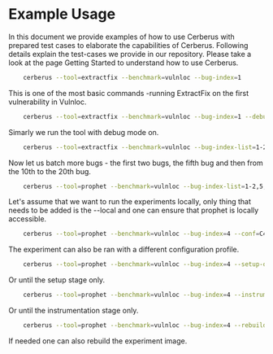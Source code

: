 # Example Usage
In this document we provide examples of how to use Cerberus with prepared test cases to elaborate the capabilities of Cerberus. Following details explain the test-cases we provide in our repository. Please take a look at the page Getting Started to understand how to use Cerberus. 

```bash
    cerberus --tool=extractfix --benchmark=vulnloc --bug-index=1
```
This is one of the most basic commands -running ExtractFix on the first vulnerability in Vulnloc. 

```bash
    cerberus --tool=extractfix --benchmark=vulnloc --bug-index=1 --debug
```
Simarly we run the tool with debug mode on.


```bash
    cerberus --tool=extractfix --benchmark=vulnloc --bug-index-list=1-2,5,10-20
```
Now let us batch more bugs - the first two bugs, the fifth bug and then from the 10th to the 20th bug.


```bash
    cerberus --tool=prophet --benchmark=vulnloc --bug-index-list=1-2,5,10-20 --local
```
Let's assume that we want to run the experiments locally, only thing that needs to be added is the --local and one can ensure that prophet is locally accessible.


```bash
    cerberus --tool=prophet --benchmark=vulnloc --bug-index=4 --conf=C4
```
The experiment can also be ran with a different configuration profile.


```bash
    cerberus --tool=prophet --benchmark=vulnloc --bug-index=4 --setup-only
```
Or until the setup stage only.

```bash
    cerberus --tool=prophet --benchmark=vulnloc --bug-index=4 --instrument-only
```
Or until the instrumentation stage only.


```bash
    cerberus --tool=prophet --benchmark=vulnloc --bug-index=4 --rebuild-exp
```

If needed one can also rebuild the experiment image.
